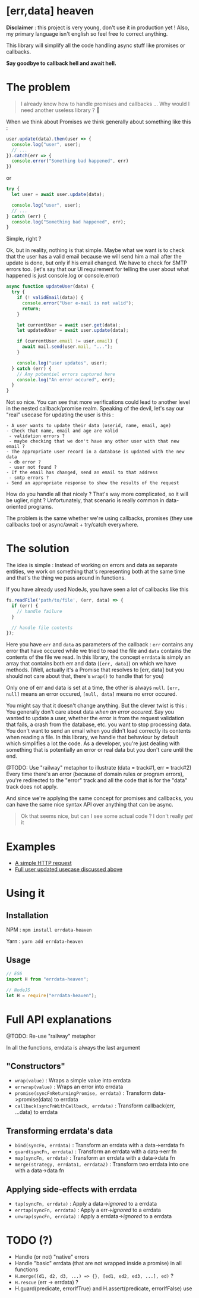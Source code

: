 # [err,data] heaven

**Disclaimer** : this project is very young, don't use it in production yet ! Also, my primary language isn't english so feel free to correct anything.

This library will simplify all the code handling async stuff like promises or callbacks.

**Say goodbye to callback hell and await hell.**

# The problem

> I already know how to handle promises and callbacks ... Why would I need another useless library ? :thinking:

When we think about Promises we think generally about something like this :

```js
user.update(data).then(user => {
  console.log("user", user);
  // ...
}).catch(err => {
  console.error("Something bad happened", err)
})
```

or

```js
try {
  let user = await user.update(data);

  console.log("user", user);
  // ...
} catch (err) {
  console.log("Something bad happened", err);
}
```

Simple, right ?

Ok, but in reality, nothing is that simple. Maybe what we want is to check that the user has a valid email because we will send him a mail after the update is done, but only if his email changed.
We have to check for SMTP errors too. (let's say that our UI requirement for telling the user about what happened is just console.log or console.error)

```js
async function updateUser(data) {  
  try {
    if (! validEmail(data)) {
      console.error("User e-mail is not valid");
      return;
    }

    let currentUser = await user.get(data);
    let updatedUser = await user.update(data);

    if (currentUser.email != user.email) {
      await mail.send(user.mail, "...");
    }

    console.log("user updates", user);
  } catch (err) {
    // Any potentiel errors captured here
    console.log("An error occured", err);
  }
}
```

Not so nice. You can see that more verifications could lead to another level in the nested callback/promise realm.
Speaking of the devil, let's say our "real" usecase for updating the user is this :

```
- A user wants to update their data (userid, name, email, age)
- Check that name, email and age are valid
 - validation errors ?
 - maybe checking that we don't have any other user with that new email ?
- The appropriate user record in a database is updated with the new data
 - db error ?
 - user not found ?
- If the email has changed, send an email to that address
 - smtp errors ?
- Send an appropriate response to show the results of the request
```

How do you handle all that nicely ? That's way more complicated, so it will be uglier, right ?
Unfortunately, that scenario is really common in data-oriented programs.

The problem is the same whether we're using callbacks, promises (they use callbacks too) or async/await + try/catch everywhere.

# The solution

The idea is simple : Instead of working on errors and data as separate entities, we work on something that's representing both at the same time and that's the thing we pass around in functions.

If you have already used NodeJs, you have seen a lot of callbacks like this

```js
fs.readFile('path/to/file', (err, data) => {
  if (err) {
    // handle failure
  }

  // handle file contents
});
```

Here you have `err` and `data` as parameters of the callback : `err` contains any error that have occured while we tried to read the file and `data` contains the contents of the file we read. In this library, the concept `errdata` is simply an array that contains both err and data (`[err, data]`) on which we have methods. (Well, actually it's a Promise that resolves to [err, data] but you should not care about that, there's `wrap()` to handle that for you)

Only one of err and data is set at a time, the other is always `null`. `[err, null]` means an error occured, `[null, data]` means no error occured.

You might say that it doesn't change anything. But the clever twist is this : You generally don't care about data *when an error occured*. Say you wanted to update a user, whether the error is from the request validation that fails, a crash from the database, etc. you want to stop processing data. You don't want to send an email when you didn't load correctly its contents when reading a file. In this library, we handle that behaviour by default which simplifies a lot the code. As a developer, you're just dealing with something that is potentially an error or real data but you don't care until the end.

@TODO: Use "railway" metaphor to illustrate (data = track#1, err = track#2)
Every time there's an error (because of domain rules or program errors), you're redirected to the "error" track and all the code that is for the "data" track does not apply.

And since we're applying the same concept for promises and callbacks, you can have the same nice syntax API over anything that can be async.

> Ok that seems nice, but can I see some actual code ? I don't really *get* it

# Examples

- [A simple HTTP request](examples/fetchJoke.js)
- [Full user updated usecase discussed above](examples/updateUser.js)

# Using it

## Installation

NPM  : `npm install errdata-heaven`

Yarn : `yarn add errdata-heaven`

## Usage

```js
// ES6
import H from "errdata-heaven";
```

```js
// NodeJS
let H = require("errdata-heaven");
```

# Full API explanations

@TODO: Re-use "railway" metaphor

In all the functions, errdata is always the last argument

## "Constructors"

- `wrap(value)`                              : Wraps a simple value into errdata
- `errwrap(value)`                           : Wraps an error into errdata
- `promise(syncFnReturningPromise, errdata)` : Transform data->promise(data) to errdata
- `callback(syncFnWithCallback, errdata)`    : Transform callback(err, ...data) to errdata

## Transforming errdata's data

- `bind(syncFn, errdata)`  : Transform an errdata with a data->errdata fn
- `guard(syncFn, errdata)` : Transform an errdata with a data->err fn
- `map(syncFn, errdata)`   : Transform an errdata with a data->data fn
- `merge(strategy, errdata1, errdata2)` : Transform two errdata into one with a data->data fn

## Applying side-effects with errdata

- `tap(syncFn, errdata)`    : Apply a data->*ignored* to a errdata
- `errtap(syncFn, errdata)` : Apply a err->*ignored*  to a errdata
- `unwrap(syncFn, errdata)` : Apply a errdata->*ignored* to a errdata

# TODO (?)

- Handle (or not) "native" errors
- Handle "basic" errdata (that are not wrapped inside a promise) in all functions
- `H.merge((d1, d2, d3, ...) => {}, [ed1, ed2, ed3, ...], ed)` ?
- `H.rescue` (err -> errdata) ?
- H.guard(predicate, errorIfTrue) and H.assert(predicate, errorIfFalse) use 

